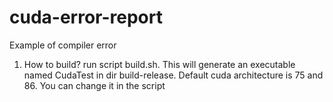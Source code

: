 # cuda-error-report
Example of compiler error

1. How to build?
run script build.sh. This will generate an executable named CudaTest in dir build-release.
Default cuda architecture is 75 and 86. You can change it in the script
